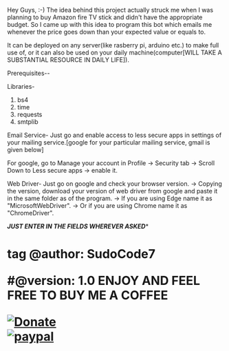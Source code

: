 Hey Guys, :-)
The idea behind this project actually struck me when I was planning to buy 
Amazon fire TV stick and didn't have the appropriate budget. So I came up
with this idea to program this bot which emails me whenever the price goes
down than your expected value or equals to.

It can be deployed on any server(like rasberry pi, arduino etc.) to make
full use of, or it can also be used on your daily machine(computer[WILL
TAKE A SUBSTANTIAL RESOURCE IN DAILY LIFE]).

Prerequisites--

Libraries-
1. bs4
2. time
3. requests
4. smtplib

Email Service-
Just go and enable access to less secure apps in settings of your mailing
service.[google for your particular mailing service, gmail is given below]

For google, go to Manage your account in Profile -> Security tab -> Scroll
Down to Less secure apps -> enable it.

Web Driver-
Just go on google and check your browser version. -> Copying the version,
download your version of web driver from google and paste it in the same 
folder as of the program.
-> If you are using Edge name it as "MicrosoftWebDriver".
-> Or if you are using Chrome name it as "ChromeDriver".


*************JUST ENTER IN THE FIELDS WHEREVER ASKED**************
                 
<h1> tag 
@author: SudoCode7 
  
#@version: 1.0
               ENJOY AND FEEL FREE TO BUY ME A COFFEE
             
        
[![Donate](https://img.shields.io/badge/Donate-PayPal-green.svg)](https://www.paypal.me/SudoCode7)        
[![paypal](https://www.paypalobjects.com/en_US/i/btn/btn_donateCC_LG.gif)](https://www.paypal.me/SudoCode7)

